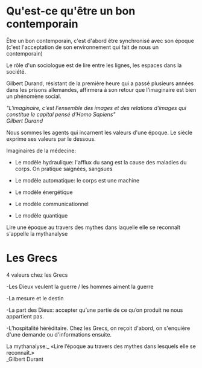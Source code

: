 # Qu'est-ce qu'être un bon contemporain

Être un bon contemporain, c'est d'abord être synchronisé avec son époque \(c'est l'acceptation de son environnement qui fait de nous un contemporain\)

Le rôle d'un sociologue est de lire entre les lignes, les espaces dans la société.

Gilbert Durand, résistant de la première heure qui a passé plusieurs années dans les prisons allemandes, affirmera à son retour que l'imaginaire est bien un phénomène social.

_"L'imaginaire, c'est l'ensemble des images et des relations d'images qui constitue le capital pensé d'Homo Sapiens"  
Gilbert Durand_

Nous sommes les agents qui incarnent les valeurs d'une époque. Le siècle exprime ses valeurs par le dessous.

Imaginaires de la médecine:

* Le modèle hydraulique: l'afflux du sang est la cause des maladies du corps. On pratique saignées, sangsues

* Le modèle automatique: le corps est une machine

* Le modèle énergétique

* Le modèle communicationnel

* Le modèle quantique

Lire une époque au travers des mythes dans laquelle elle se reconnaît s'appelle la mythanalyse


# **Les Grecs** 

4 valeurs chez les Grecs

-Les Dieux veulent la guerre / les hommes aiment la guerre

-La mesure et le destin

-La part des Dieux: accepter qu’une partie de ce qu’on produit ne nous appartient pas.

-L’hospitalité héréditaire. Chez les Grecs, on reçoit d'abord, on s'enquière d'une demande ou d'informations ensuite.

La mythanalyse:_ «Lire l’époque au travers des mythes dans lesquels elle se reconnaît.»  
_Gilbert Durant



